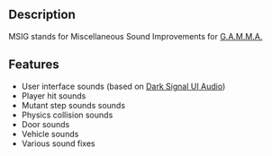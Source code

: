 ## Description
MSIG stands for Miscellaneous Sound Improvements for [G.A.M.M.A.](https://github.com/Grokitach/Stalker_GAMMA)
## Features
- User interface sounds (based on [Dark Signal UI Audio](https://www.moddb.com/addons/dark-signal-ui-sounds))
- Player hit sounds
- Mutant step sounds sounds
- Physics collision sounds
- Door sounds
- Vehicle sounds
- Various sound fixes
